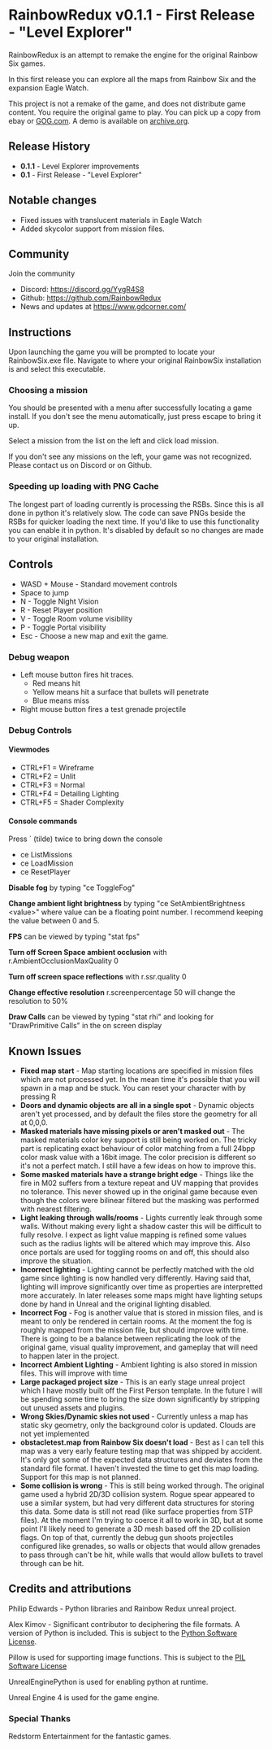 # RainbowRedux v0.1.1 - First Release - "Level Explorer"

RainbowRedux is an attempt to remake the engine for the original Rainbow Six games.

In this first release you can explore all the maps from Rainbow Six and the expansion Eagle Watch.

This project is not a remake of the game, and does not distribute game content. You require the original game to play. You can pick up a copy from ebay or [GOG.com](https://www.gog.com/game/tom_clancys_rainbow_six). A demo is available on [archive.org](https://archive.org/details/TomClancysRainbowSixDemo).

## Release History

* **0.1.1** - Level Explorer improvements
* **0.1** - First Release - "Level Explorer"

## Notable changes

* Fixed issues with translucent materials in Eagle Watch
* Added skycolor support from mission files.

## Community

Join the community

* Discord: https://discord.gg/YygR4S8
* Github: https://github.com/RainbowRedux
* News and updates at https://www.gdcorner.com/

## Instructions

Upon launching the game you will be prompted to locate your RainbowSix.exe file. Navigate to where your original RainbowSix installation is and select this executable.

### Choosing a mission

You should be presented with a menu after successfully locating a game install. If you don't see the menu automatically, just press escape to bring it up.

Select a mission from the list on the left and click load mission.

If you don't see any missions on the left, your game was not recognized. Please contact us on Discord or on Github.

### Speeding up loading with PNG Cache

The longest part of loading currently is processing the RSBs. Since this is all done in python it's relatively slow. The code can save PNGs beside the RSBs for quicker loading the next time. If you'd like to use this functionality you can enable it in python. It's disabled by default so no changes are made to your original installation.

## Controls

* WASD + Mouse - Standard movement controls
* Space to jump
* N - Toggle Night Vision
* R - Reset Player position
* V - Toggle Room volume visibility
* P - Toggle Portal visibility
* Esc - Choose a new map and exit the game.

### Debug weapon

* Left mouse button fires hit traces.
  * Red means hit
  * Yellow means hit a surface that bullets will penetrate
  * Blue means miss
* Right mouse button fires a test grenade projectile

### Debug Controls

#### Viewmodes

* CTRL+F1 = Wireframe
* CTRL+F2 = Unlit
* CTRL+F3 = Normal
* CTRL+F4 = Detailing Lighting
* CTRL+F5 = Shader Complexity

#### Console commands

Press ` (tilde) twice to bring down the console

* ce ListMissions
* ce LoadMission
* ce ResetPlayer

**Disable fog** by typing "ce ToggleFog"

**Change ambient light brightness** by typing "ce SetAmbientBrightness \<value\>" where value can be a floating point number. I recommend keeping the value between 0 and 5.

**FPS** can be viewed by typing "stat fps"

**Turn off Screen Space ambient occlusion** with r.AmbientOcclusionMaxQuality 0

**Turn off screen space reflections** with r.ssr.quality 0

**Change effective resolution** r.screenpercentage 50 will change the resolution to 50%

**Draw Calls** can be viewed by typing "stat rhi" and looking for "DrawPrimitive Calls" in the on screen display

## Known Issues

* **Fixed map start** - Map starting locations are specified in mission files which are not processed yet. In the mean time it's possible that you will spawn in a map and be stuck. You can reset your character with by pressing R
* **Doors and dynamic objects are all in a single spot** - Dynamic objects aren't yet processed, and by default the files store the geometry for all at 0,0,0.
* **Masked materials have missing pixels or aren't masked out** - The masked materials color key support is still being worked on. The tricky part is replicating exact behaviour of color matching from a full 24bpp color mask value with a 16bit image. The color precision is different so it's not a perfect match. I still have a few ideas on how to improve this.
* **Some masked materials have a strange bright edge** - Things like the fire in M02 suffers from a texture repeat and UV mapping that provides no tolerance. This never showed up in the original game because even though the colors were bilinear filtered but the masking was performed with nearest filtering.
* **Light leaking through walls/rooms** - Lights currently leak through some walls. Without making every light a shadow caster this will be difficult to fully resolve. I expect as light value mapping is refined some values such as the radius lights will be altered which may improve this. Also once portals are used for toggling rooms on and off, this should also improve the situation.
* **Incorrect lighting** - Lighting cannot be perfectly matched with the old game since lighting is now handled very differently. Having said that, lighting will improve significantly over time as properties are interpretted more accurately. In later releases some maps might have lighting setups done by hand in Unreal and the original lighting disabled.
* **Incorrect Fog** - Fog is another value that is stored in mission files, and is meant to only be rendered in certain rooms. At the moment the fog is roughly mapped from the mission file, but should improve with time. There is going to be a balance between replicating the look of the original game, visual quality improvement, and gameplay that will need to happen later in the project.
* **Incorrect Ambient Lighting** - Ambient lighting is also stored in mission files. This will improve with time
* **Large packaged project size** - This is an early stage unreal project which I have mostly built off the First Person template. In the future I will be spending some time to bring the size down significantly by stripping out unused assets and plugins.
* **Wrong Skies/Dynamic skies not used** - Currently unless a map has static sky geometry, only the background color is updated. Clouds are not yet implemented
* **obstacletest.map from Rainbow Six doesn't load** - Best as I can tell this map was a very early feature testing map that was shipped by accident. It's only got some of the expected data structures and deviates from the standard file format. I haven't invested the time to get this map loading. Support for this map is not planned.
* **Some collision is wrong** - This is still being worked through. The original game used a hybrid 2D/3D collision system. Rogue spear appeared to use a similar system, but had very different data structures for storing this data. Some data is still not read (like surface properties from STP files). At the moment I'm trying to coerce it all to work in 3D, but at some point I'll likely need to generate a 3D mesh based off the 2D collision flags. On top of that, currently the debug gun shoots projectiles configured like grenades, so walls or objects that would allow grenades to pass through can't be hit, while walls that would allow bullets to travel through can be hit.

## Credits and attributions

Philip Edwards - Python libraries and Rainbow Redux unreal project.

Alex Kimov - Significant contributor to deciphering the file formats.
A version of Python is included. This is subject to the [Python Software License](https://opensource.org/licenses/PythonSoftFoundation.php).

Pillow is used for supporting image functions.  This is subject to the [PIL Software License](https://github.com/python-pillow/Pillow/blob/master/LICENSE)

UnrealEnginePython is used for enabling python at runtime.

Unreal Engine 4 is used for the game engine.

### Special Thanks

Redstorm Entertainment for the fantastic games.
